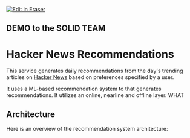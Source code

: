 <a target="_blank" href="https://eraser-qa.web.app/workspace/psK35A947T3ZwlpptyuP" id="edit-in-eraser-github-link"><img alt="Edit in Eraser" src="https://firebasestorage.googleapis.com/v0/b/second-petal-295822.appspot.com/o/images%2Fgithub%2FOpen%20in%20Eraser.svg?alt=media&amp;token=968381c8-a7e7-472a-8ed6-4a6626da5501"></a>
## DEMO to the SOLID TEAM
# Hacker News Recommendations
This service generates daily recommendations from the day's trending articles on [﻿Hacker News](https://news.ycombinator.com/) based on preferences specified by a user.

It uses a ML-based recommendation system to that generates recommendations. It utilizes an online, nearline and offline layer. WHAT

## Architecture
Here is an overview of the recommendation system architecture:




<!--- Eraser file: https://eraser-qa.web.app/workspace/psK35A947T3ZwlpptyuP --->
<!--- This file was last edited by [name] via Eraser on [date] --->